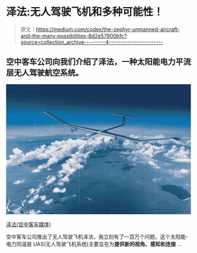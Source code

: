 # 泽法:无人驾驶飞机和多种可能性！

> 原文：<https://medium.com/codex/the-zephyr-unmanned-aircraft-and-the-many-possibilities-8d2e57900bfc?source=collection_archive---------4----------------------->

## 空中客车公司向我们介绍了泽法，一种太阳能电力平流层无人驾驶航空系统。

![](img/e4e20b9cb93c791f66dd2e20609e8817.png)

[泽法(空中客车媒体)](https://airbus-h.assetsadobe2.com/is/image/content/dam/products-and-solutions/unmanned-air-systems/zephyr/Zephyr.jpg?wid=1280&fit=fit,1&qlt=85,0&fmt=png-alpha)

空中客车公司推出了无人驾驶飞机泽法，我立刻有了一百万个问题。这个太阳能-电力同温层 UAS(无人驾驶飞机系统)主要旨在为**提供新的视角、感知和连接** …